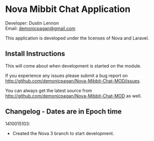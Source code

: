 Nova Mibbit Chat Application
============================
Developer: Dustin Lennon<br />
Email: <demonicpagan@gmail.com>

This application is developed under the licenses of Nova and Laravel.

Install Instructions
--------------------
This will come about when development is started on the module.

If you experience any issues please submit a bug report on 
<http://github.com/demonicpagan/Nova-Mibbit-Chat-MOD/issues>.

You can always get the latest source from <http://github.com/demonicpagan/Nova-Mibbit-Chat-MOD> as well.

Changelog - Dates are in Epoch time
-----------------------------------
1410015103:

*	Created the Nova 3 branch to start development.